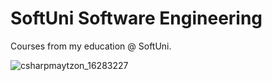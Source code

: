 # SoftUni Software Engineering
Courses from my education @ SoftUni.

![csharpmaytzon_16283227](https://user-images.githubusercontent.com/106487730/179369942-50ae425c-630a-4cd5-8e6c-3076500ff0f1.png)
